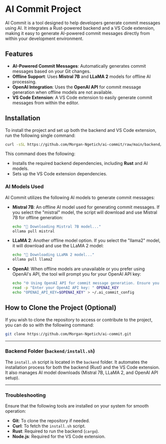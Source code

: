 
# AI Commit Project

AI Commit is a tool designed to help developers generate commit messages using AI. It integrates a Rust-powered backend and a VS Code extension, making it easy to generate AI-powered commit messages directly from within your development environment.

## Features

- **AI-Powered Commit Messages**: Automatically generates commit messages based on your Git changes.
- **Offline Support**: Uses **Mistral 7B** and **LLaMA 2** models for offline AI processing.
- **OpenAI Integration**: Uses the **OpenAI API** for commit message generation when offline models are not available.
- **VS Code Extension**: A VS Code extension to easily generate commit messages from within the editor.

## Installation

To install the project and set up both the backend and VS Code extension, run the following single command:

```bash
curl -sSL https://github.com/Morgan-Ngetich/ai-commit/raw/main/backend/install.sh | bash
```

This command does the following:
- Installs the required backend dependencies, including **Rust** and AI models.
- Sets up the VS Code extension dependencies.

### AI Models Used

AI Commit utilizes the following AI models to generate commit messages:

- **Mistral 7B**: An offline AI model used for generating commit messages. If you select the "mistral" model, the script will download and use Mistral 7B for offline generation:

    ```bash
    echo "🔽 Downloading Mistral 7B model..."
    ollama pull mistral
    ```

- **LLaMA 2**: Another offline model option. If you select the "llama2" model, it will download and use the LLaMA 2 model:

    ```bash
    echo "🔽 Downloading LLaMA 2 model..."
    ollama pull llama2
    ```

- **OpenAI**: When offline models are unavailable or you prefer using OpenAI's API, the tool will prompt you for your OpenAI API key:

    ```bash
    echo "🌐 Using OpenAI API for commit message generation. Ensure you set your API key."
    read -p "Enter your OpenAI API key: " OPENAI_KEY
    echo "OPENAI_API_KEY=$OPENAI_KEY" > ~/.ai_commit_config
    ```

## How to Clone the Project (Optional)

If you wish to clone the repository to access or contribute to the project, you can do so with the following command:

```bash
git clone https://github.com/Morgan-Ngetich/ai-commit.git
```

---

### Backend Folder (`backend/install.sh`)

The `install.sh` script is located in the `backend` folder. It automates the installation process for both the backend (Rust) and the VS Code extension. It also manages AI model downloads (Mistral 7B, LLaMA 2, and OpenAI API setup).

---

### Troubleshooting

Ensure that the following tools are installed on your system for smooth operation:
- **Git**: To clone the repository if needed.
- **Curl**: To fetch the `install.sh` script.
- **Rust**: Required to run the backend (`cargo`).
- **Node.js**: Required for the VS Code extension.
